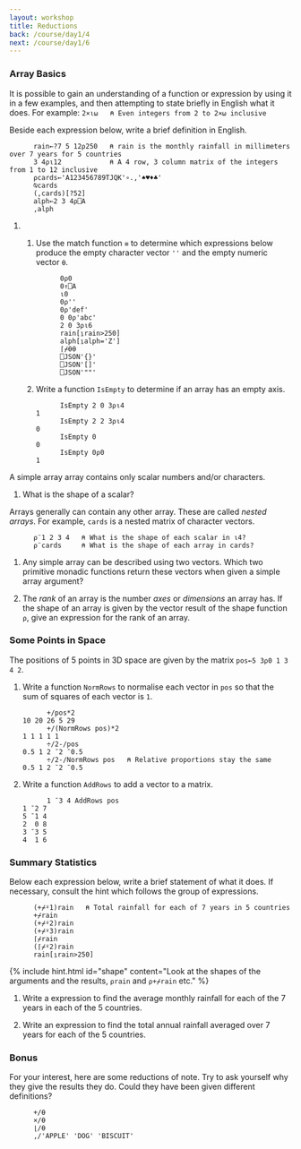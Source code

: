```yaml
---
layout: workshop
title: Reductions
back: /course/day1/4
next: /course/day1/6
---
```


### Array Basics
It is possible to gain an understanding of a function or expression by using it in a few examples, and then attempting to state briefly in English what it does. For example: `2×⍳⍵   ⍝ Even integers from 2 to 2×⍵ inclusive`

Beside each expression below, write a brief definition in English.

```APL
      rain←?7 5 12⍴250   ⍝ rain is the monthly rainfall in millimeters over 7 years for 5 countries
      3 4⍴⍳12            ⍝ A 4 row, 3 column matrix of the integers from 1 to 12 inclusive      
      ⍴cards←'A123456789TJQK'∘.,'♠♥♦♣'
      ⍉cards
      (,cards)[?52]
      alph←2 3 4⍴⎕A
      ,alph      
```

1. 
    1. Use the match function `≡` to determine which expressions below produce the empty character vector `''` and the empty numeric vector `⍬`.
        ```APL
              0⍴0
              0↑⎕A 
              ⍳0
              0⍴''
              0⍴'def'
              0 0⍴'abc'
              2 0 3⍴⍳6
              rain[⍸rain>250]
              alph[⍸alph='Z']
              ⌈⌿⍬⍬
              ⎕JSON'{}'
              ⎕JSON'[]'
              ⎕JSON'""'
        ```

    1. Write a function `IsEmpty` to determine if an array has an empty axis.
        ```APL
              IsEmpty 2 0 3⍴⍳4
        1
              IsEmpty 2 2 3⍴⍳4
        0
              IsEmpty 0
        0
              IsEmpty 0⍴0
        1
        ```

A simple array array contains only scalar numbers and/or characters. 

1. What is the shape of a scalar?

Arrays generally can contain any other array. These are called *nested arrays*. For example, `cards` is a nested matrix of character vectors.

```APL
      ⍴¨1 2 3 4   ⍝ What is the shape of each scalar in ⍳4?
      ⍴¨cards     ⍝ What is the shape of each array in cards?
```

1. Any simple array can be described using two vectors. Which two primitive monadic functions return these vectors when given a simple array argument?

1. The *rank* of an array is the number *axes* or *dimensions* an array has. If the shape of an array is given by the vector result of the shape function `⍴`, give an expression for the rank of an array.

### Some Points in Space 

The positions of 5 points in 3D space are given by the matrix `pos←5 3⍴0 1 3 4 2`.

1. Write a function `NormRows` to normalise each vector in `pos` so that the sum of squares of each vector is `1`.

    ```APL
          +/pos*2
    10 20 26 5 29
          +/(NormRows pos)*2
    1 1 1 1 1 
          ÷/2-/pos   
    0.5 1 2 ¯2 ¯0.5
          ÷/2-/NormRows pos   ⍝ Relative proportions stay the same
    0.5 1 2 ¯2 ¯0.5    
    ```

1. Write a function `AddRows` to add a vector to a matrix.

    ```APL
          1 ¯3 4 AddRows pos
    1 ¯2 7
    5 ¯1 4
    2  0 8
    3 ¯3 5
    4  1 6
    ```

### Summary Statistics

Below each expression below, write a brief statement of what it does. If necessary, consult the hint which follows the group of expressions.

```APL
      (+⌿⍤1)rain   ⍝ Total rainfall for each of 7 years in 5 countries
      +⌿rain          
      (+⌿⍤2)rain
      (+⌿⍤3)rain
      ⌈⌿rain
      (⌈⌿⍤2)rain
      rain[⍸rain>250]
```

{% include hint.html id="shape" content="Look at the shapes of the arguments and the results, <code class='language-apl'>⍴rain</code> and <code class='language-apl'>⍴+⌿rain</code> etc." %}

1. Write a expression to find the average monthly rainfall for each of the 7 years in each of the 5 countries.

1. Write an expression to find the total annual rainfall averaged over 7 years for each of the 5 countries.

### Bonus
For your interest, here are some reductions of note. Try to ask yourself why they give the results they do. Could they have been given different definitions?

```APL
      +/⍬
      ×/⍬
      ⌊/⍬
      ,/'APPLE' 'DOG' 'BISCUIT'
```